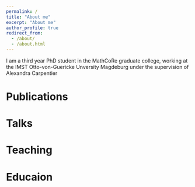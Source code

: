```yaml
---
permalink: /
title: "About me"
excerpt: "About me"
author_profile: true
redirect_from: 
  - /about/
  - /about.html
---
```


I am a third year PhD student in the MathCoRe graduate college, working at the IMST Otto-von-Guericke  Unversity Magdeburg under the supervision of Alexandra Carpentier

Publications
======

Talks
======

Teaching
======

Educaion
======
